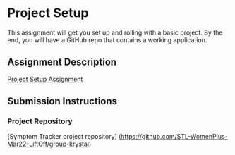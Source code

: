 # Project Setup
This assignment will get you set up and rolling with a basic project. By the end, you will have a GitHub repo that contains a working application.

## Assignment Description
[Project Setup Assignment](https://education.launchcode.org/liftoff/modules/assignments/project-setup)

## Submission Instructions

### Project Repository
[Symptom Tracker project repository] (https://github.com/STL-WomenPlus-Mar22-LiftOff/group-krystal)